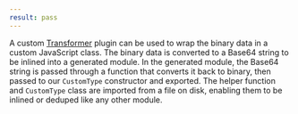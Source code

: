 ```yaml
---
result: pass
---
```


A custom [Transformer](https://v2.parceljs.org/plugin-system/transformer/) plugin can be used to wrap the binary data in a custom JavaScript class. The binary data is converted to a Base64 string to be inlined into a generated module. In the generated module, the Base64 string is passed through a function that converts it back to binary, then passed to our `CustomType` constructor and exported. The helper function and `CustomType` class are imported from a file on disk, enabling them to be inlined or deduped like any other module.
